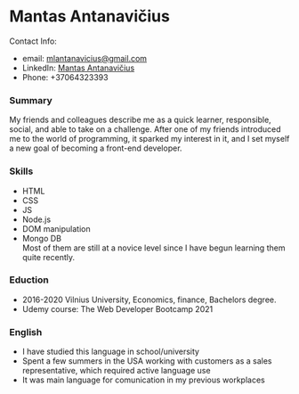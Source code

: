 # Mantas Antanavičius

Contact Info:
* email: mlantanavicius@gmail.com
* LinkedIn: [Mantas Antanavičius](https://www.linkedin.com/in/mantas-antanavi%C4%8Dius-b320a51b7/)
* Phone: +37064323393

### Summary
My friends and colleagues describe me as a quick learner, responsible, social, and able to take on a challenge. After one of my friends introduced me to the world of programming, it sparked my interest in it, and I set myself a new goal of becoming a front-end developer.

### Skills
* HTML
* CSS
* JS
* Node.js
* DOM manipulation
* Mongo DB <br>
Most of them are still at a novice level since I have begun learning them quite recently.

### Eduction
* 2016-2020 Vilnius University, Economics, finance, Bachelors degree.
* Udemy course: The Web Developer Bootcamp 2021

### English
* I have studied this language in school/university
* Spent a few summers in the USA working with customers as a sales representative, which required active language use
* It was main language for comunication in my previous workplaces